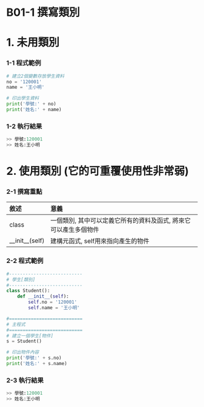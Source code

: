 # B01-1 撰寫類別

# 1. 未用類別

### 1-1 程式範例
``` python
# 建立2個變數存放學生資料
no = '120001'
name = '王小明'

# 印出學生資料
print('學號:' + no)
print('姓名:' + name)  
```

### 1-2 執行結果
``` python
>> 學號:120001
>> 姓名:王小明
```

# 2. 使用類別 (它的可重覆使用性非常弱)

### 2-1 撰寫重點
| 敘述 | 意義 |
|:---------|:------|
| class | 一個類別, 其中可以定義它所有的資料及函式, 將來它可以產生多個物件  |
| &#95;&#95;init&#95;&#95;(self) | 建構元函式, self用來指向產生的物件 |


### 2-2 程式範例
``` python
#---------------------------
# 學生[類別]
#---------------------------
class Student():
    def __init__(self):
        self.no = '120001'
        self.name = '王小明'

#===========================
# 主程式
#===========================
# 建立一個學生[物件]
s = Student()

# 印出物件內容
print('學號:' + s.no)
print('姓名:' + s.name)
```

### 2-3 執行結果
``` python
>> 學號:120001
>> 姓名:王小明
```

